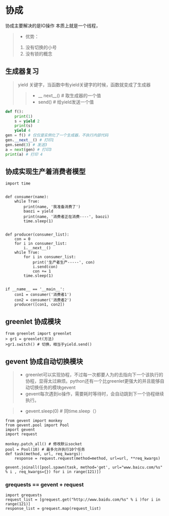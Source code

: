 # 协成
协成主要解决的是IO操作
本质上就是一个线程，
>- 优势：
>1. 没有切换的小号
>2. 没有锁的概念


## 生成器复习
>yield 关键字，当函数中有yield关键字的时候，函数就变成了生成器
>>- __ next__() # 取生成器的一个值
>>- send() # 给yield发送一个值
```python
def f():
    print(1)
    s = yield 2
    print(s)
    yield 4
gen = f() # 仅仅是实例化了一个生成器，不执行内部代码
gen.__next__() # 打印1
gen.send(3) # 发送3
a = next(gen) # 打印3
print(a) # 打印 4
```
## 协成实现生产着消费者模型

```
import time


def consumer(name):
    while True:
        print(name, '我准备消费了')
        baozi = yield
        print(name, '消费者正在消费----', baozi)
        time.sleep(1)


def producer(consumer_list):
    con = 0
    for i in consumer_list:
        i.__next__()
    while True:
        for i in consumer_list:
            print('生产者生产-----', con)
            i.send(con)
            con += 1
        time.sleep(1)


if __name__ == '__main__':
    con1 = consumer('消费者1')
    con2 = consumer('消费者2')
    producer([con1, con2])
```
## greenlet 协成模块
```
from greenlet import greenlet
> gr1 = greenlet(方法)
>gr1.switch() # 切换，相当于yield.send()
```
## gevent 协成自动切换模块
>- greenlet可以实现协程，不过每一次都要人为的去指向下一个该执行的协程，显得太过麻烦。python还有一个比greenlet更强大的并且能够自动切换任务的模块gevent
>- gevent每次遇到io操作，需要耗时等待时，会自动跳到下一个协程继续执行。

>- gevent.sleep(0) # 同time.sleep（）
```
from gevent import monkey
from gevent.pool import Pool
import gevent
import request

monkey.patch_all() # 修改默认socket
pool = Pool(10) # 最多允许执行10个任务
def task(method, url, req_kwargs):
    response = request.request(method=method, url=url, **req_kwargs)

gevent.joinall([pool.spawn(task, method='get', url="www.baicu.com/%s" % i , req_kwargs={}) for i in range(121)])
```
### grequests == gevent + request
```
import grequests
request_list = [grequest.get("http://www.baidu.com/%s" % i )for i in range(121)]
response_list = grequest.map(request_list)
```